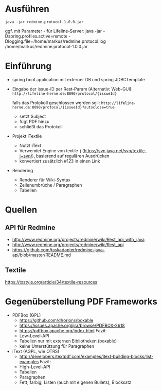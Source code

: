 # Ausführen
	java -jar redmine.protocol-1.0.0.jar
ggf. mit Parameter - für Lifeline-Server:
	java -jar -Dspring.profiles.active=remote -Dlogging.file=/home/markus/redmine.protocol.log /home/markus/redmine.protocol-1.0.0.jar

# Einführung
- spring boot application mit externer DB und spring JDBCTemplate
- Eingabe der Issue-ID per Rest-Param (Alternativ: Web-GUI)
    `http://lifeline-herne.de:8090/protocol/{issueId}`
  
  falls das Protokoll geschlossen werden soll:
    `http://lifeline-herne.de:8090/protocol/{issueId}?autoclose=true`
    * setzt Subject
    * fügt PDF hinzu
    * schließt das Protokoll 
- Projekt iTextile
    * Nutzt iText
    * Verwendet Engine von textile-j (https://svn.java.net/svn/textile-j~svn/), basierend auf regulären Ausdrücken
    * konvertiert zusätzlich #123 in einen Link
- Rendering
    * Renderer für Wiki-Syntax
    * Zeilenumbrüche / Paragraphen
    * Tabellen

# Quellen
## API für Redmine
- http://www.redmine.org/projects/redmine/wiki/Rest_api_with_java
- http://www.redmine.org/projects/redmine/wiki/Rest_api
- https://github.com/taskadapter/redmine-java-api/blob/master/README.md

## Textile
https://txstyle.org/article/34/textile-resources

# Gegenüberstellung PDF Frameworks 
- PDFBox (GPL)
    * https://github.com/dhorions/boxable
    * https://issues.apache.org/jira/browse/PDFBOX-2618
    * https://pdfbox.apache.org/index.html
    Fazit:
    * Low-Level-API
    * Tabellen nur mit externen Bibliotheken (boxable)
    * keine Unterstützung für Paragraphen  
- iText (AGPL, wie OTRS)
    * http://developers.itextpdf.com/examples/itext-building-blocks/list-examples
    Fazit:
    * High-Level-API
    * Tabellen
    * Paragraphen
    * Fett, farbig, Listen (auch mit eigenen Bullets), Blocksatz